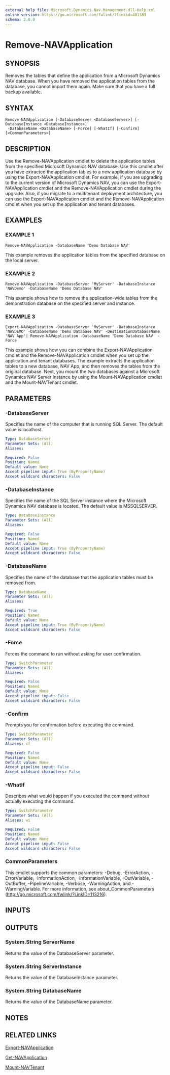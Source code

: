```yaml
---
external help file: Microsoft.Dynamics.Nav.Management.dll-Help.xml
online version: https://go.microsoft.com/fwlink/?linkid=401383
schema: 2.0.0
---
```


# Remove-NAVApplication

## SYNOPSIS
Removes the tables that define the application from a Microsoft Dynamics NAV database.
When you have removed the application tables from the database, you cannot import them again.
Make sure that you have a full backup available.

## SYNTAX

```
Remove-NAVApplication [-DatabaseServer <DatabaseServer>] [-DatabaseInstance <DatabaseInstance>]
 -DatabaseName <DatabaseName> [-Force] [-WhatIf] [-Confirm] [<CommonParameters>]
```

## DESCRIPTION
Use the Remove-NAVApplication cmdlet to delete the application tables from the specified Microsoft Dynamics NAV database.
Use this cmdlet after you have extracted the application tables to a new application database by using the Export-NAVApplication cmdlet.
For example, if you are upgrading to the current version of Microsoft Dynamics NAV, you can use the Export-NAVApplication cmdlet and the Remove-NAVApplication cmdlet during the upgrade.
Also, if you migrate to a multitenant deployment architecture, you can use the Export-NAVApplication cmdlet and the Remove-NAVApplication cmdlet when you set up the application and tenant databases.

## EXAMPLES

### EXAMPLE 1
```
Remove-NAVApplication -DatabaseName 'Demo Database NAV'
```

This example removes the application tables from the specified database on the local server.

### EXAMPLE 2
```
Remove-NAVApplication -DatabaseServer 'MyServer' -DatabaseInstance 'NAVDemo' -DatabaseName 'Demo Database NAV'
```

This example shows how to remove the application-wide tables from the demonstration database on the specified server and instance.

### EXAMPLE 3
```
Export-NAVApplication -DatabaseServer 'MyServer' -DatabaseInstance 'NAVDEMO' -DatabaseName 'Demo Database NAV' -DestinationDatabaseName 'NAV App'| Remove-NAVApplication -DatabaseName 'Demo Database NAV' -Force
```

This example shows how you can combine the Export-NAVApplication cmdlet and the Remove-NAVApplication cmdlet when you set up the application and tenant databases.
The example extracts the application tables to a new database, NAV App, and then removes the tables from the original database.
Next, you mount the two databases against a Microsoft Dynamics NAV Server instance by using the Mount-NAVApplication cmdlet and the Mount-NAVTenant cmdlet.

## PARAMETERS

### -DatabaseServer
Specifies the name of the computer that is running SQL Server.
The default value is localhost.

```yaml
Type: DatabaseServer
Parameter Sets: (All)
Aliases: 

Required: False
Position: Named
Default value: None
Accept pipeline input: True (ByPropertyName)
Accept wildcard characters: False
```

### -DatabaseInstance
Specifies the name of the SQL Server instance where the Microsoft Dynamics NAV database is located.
The default value is MSSQLSERVER.

```yaml
Type: DatabaseInstance
Parameter Sets: (All)
Aliases: 

Required: False
Position: Named
Default value: None
Accept pipeline input: True (ByPropertyName)
Accept wildcard characters: False
```

### -DatabaseName
Specifies the name of the database that the application tables must be removed from.

```yaml
Type: DatabaseName
Parameter Sets: (All)
Aliases: 

Required: True
Position: Named
Default value: None
Accept pipeline input: True (ByPropertyName)
Accept wildcard characters: False
```

### -Force
Forces the command to run without asking for user confirmation.

```yaml
Type: SwitchParameter
Parameter Sets: (All)
Aliases: 

Required: False
Position: Named
Default value: None
Accept pipeline input: False
Accept wildcard characters: False
```

### -Confirm
Prompts you for confirmation before executing the command.

```yaml
Type: SwitchParameter
Parameter Sets: (All)
Aliases: cf

Required: False
Position: Named
Default value: None
Accept pipeline input: False
Accept wildcard characters: False
```

### -WhatIf
Describes what would happen if you executed the command without actually executing the command.

```yaml
Type: SwitchParameter
Parameter Sets: (All)
Aliases: wi

Required: False
Position: Named
Default value: None
Accept pipeline input: False
Accept wildcard characters: False
```

### CommonParameters
This cmdlet supports the common parameters: -Debug, -ErrorAction, -ErrorVariable, -InformationAction, -InformationVariable, -OutVariable, -OutBuffer, -PipelineVariable, -Verbose, -WarningAction, and -WarningVariable. For more information, see about_CommonParameters (http://go.microsoft.com/fwlink/?LinkID=113216).

## INPUTS

## OUTPUTS

### System.String ServerName
Returns the value of the DatabaseServer parameter.

### System.String ServerInstance
Returns the value of the DatabaseInstance parameter.

### System.String DatabaseName
Returns the value of the DatabaseName parameter.

## NOTES

## RELATED LINKS

[Export-NAVApplication](Export-NAVApplication.md)

[Get-NAVApplication](Get-NAVApplication.md)

[Mount-NAVTenant](Mount-NAVTenant.md)
